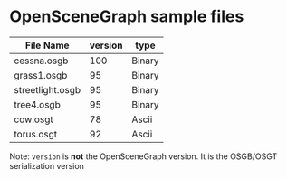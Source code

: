 OpenSceneGraph sample files
====

| File Name        | version | type   |
| ---------------- | ------- | ------ |
| cessna.osgb      | 100     | Binary |
| grass1.osgb      | 95      | Binary |
| streetlight.osgb | 95      | Binary |
| tree4.osgb       | 95      | Binary |
| cow.osgt         | 78      | Ascii  |
| torus.osgt       | 92      | Ascii  |

Note: `version` is **not** the OpenSceneGraph version. It is the OSGB/OSGT serialization version 